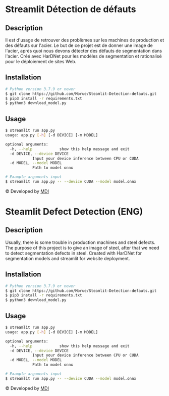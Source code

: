 # Streamlit Détection de défauts

## Description

Il est d'usage de retrouver des problèmes sur les machines de production et des défauts sur l'acier. Le but de ce projet est de donner une image de l'acier, après quoi nous devons détecter des défauts de segmentation dans l'acier. Créé avec HarDNet pour les modèles de segmentation et rationalisé pour le déploiement de sites Web.


## Installation

```bash
# Python version 3.7.9 or newer
$ git clone https://github.com/Morue/Steamlit-Detection-defauts.git
$ pip3 install -r requirements.txt
$ python3 download_model.py
```

## Usage

```bash
$ streamlit run app.py
usage: app.py [-h] [-d DEVICE] [-m MODEL]

optional arguments:
  -h, --help            show this help message and exit
  -d DEVICE, --device DEVICE
            Input your device inference between CPU or CUDA
  -d MODEL, --model MODEL
            Path to model onnx

# Example arguments input
$ streamlit run app.py -- --device CUDA --model model.onnx
```

© Developed by [MDI](https://github.com/Morue)



# Steamlit Defect Detection (ENG)

## Description

Usually, there is some trouble in production machines and steel defects. The purpose of this project is to give an image of steel, after that we need to detect segmentation defects in steel. Created with HarDNet for segmentation models and streamlit for website deployment.

## Installation

```bash
# Python version 3.7.9 or newer
$ git clone https://github.com/Morue/Steamlit-Detection-defauts.git
$ pip3 install -r requirements.txt
$ python3 download_model.py
```

## Usage

```bash
$ streamlit run app.py
usage: app.py [-h] [-d DEVICE] [-m MODEL]

optional arguments:
  -h, --help            show this help message and exit
  -d DEVICE, --device DEVICE
            Input your device inference between CPU or CUDA
  -d MODEL, --model MODEL
            Path to model onnx

# Example arguments input
$ streamlit run app.py -- --device CUDA --model model.onnx
```

© Developed by [MDI](https://github.com/Morue)
